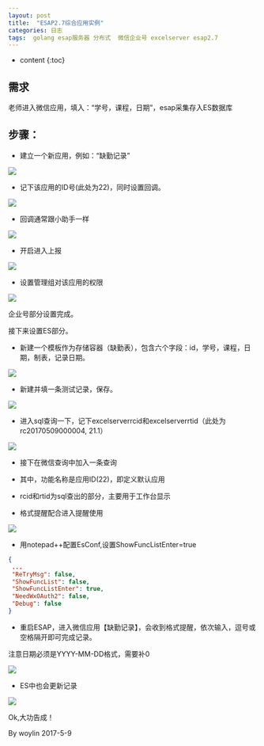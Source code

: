 ```yaml
---
layout: post
title:  "ESAP2.7综合应用实例"
categories: 日志
tags:  golang esap服务器 分布式  微信企业号 excelserver esap2.7
---
```


* content
{:toc}

## 需求
老师进入微信应用，填入：“学号，课程，日期”，esap采集存入ES数据库

## 步骤：
* 建立一个新应用，例如：“缺勤记录”

![](/img/log10-1.png)

* 记下该应用的ID号(此处为22)，同时设置回调。

![](/img/log10-2.png)

* 回调通常跟小助手一样

![](/img/log10-3.png)

* 开启进入上报

![](/img/log10-4.png)

* 设置管理组对该应用的权限

![](/img/log10-5.png)

企业号部分设置完成。

接下来设置ES部分。

* 新建一个模板作为存储容器（缺勤表），包含六个字段：id，学号，课程，日期，制表，记录日期。

![](/img/log10-6.png)

* 新建并填一条测试记录，保存。

![](/img/log10-7.png)

* 进入sql查询一下，记下excelserverrcid和excelserverrtid（此处为rc20170509000004, 21.1）

![](/img/log10-8.png)

* 接下在微信查询中加入一条查询

 * 其中，功能名称是应用ID(22)，即定义默认应用

 * rcid和rtid为sql查出的部分，主要用于工作台显示

 * 格式提醒配合进入提醒使用

![](/img/log10-9.png)

* 用notepad++配置EsConf,设置ShowFuncListEnter=true

```json
{
 ...
 "ReTryMsg": false,
 "ShowFuncList": false,
 "ShowFuncListEnter": true,
 "NeedWxOAuth2": false,
 "Debug": false
}
```

* 重启ESAP，进入微信应用【缺勤记录】，会收到格式提醒，依次输入，逗号或空格隔开即可完成记录。

注意日期必须是YYYY-MM-DD格式，需要补0

![](/img/log10-10.png)

* ES中也会更新记录

![](/img/log10-11.png)

Ok,大功告成！

By woylin 
2017-5-9
